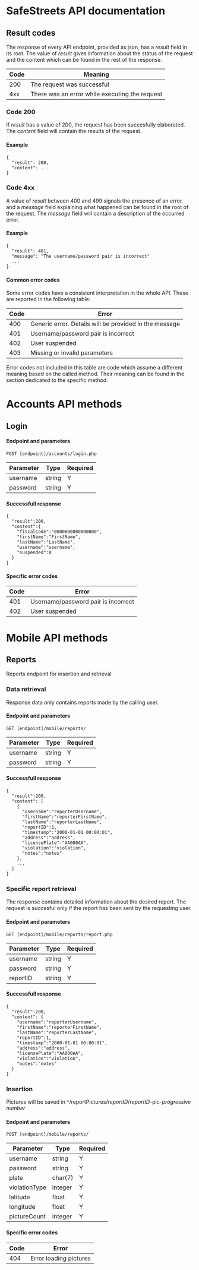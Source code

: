 # SafeStreets API documentation

## Result codes

The response of every API endpoint, provided as json, has a _result_ field in its root.
The value of _result_ gives information about the status of the request and the content which can be found in the rest of the response.

| Code | Meaning                                        |
|------|------------------------------------------------|
| 200  | The request was successful                     |
| 4xx  | There was an error while executing the request |

### Code 200

If _result_ has a value of 200, the request has been succesfully elaborated.
The _content_ field will contain the results of the request.

#### Example
```
{
  "result": 200,
  "content": ...
}
```

### Code 4xx

A value of _result_ between 400 and 499 signals the presence of an error, and a _message_ field explaining what happened can be found in the root of the request.
The _message_ field will contain a description of the occurred error.

#### Example
```
{
  "result": 401,
  "message": "The username/password pair is incorrect"
  ...
}
```

#### Common error codes

Some error codes have a consistent interpretation in the whole API. These are reported in the following table:

| Code      | Error                                                   |
|-----------|---------------------------------------------------------|
| 400       | Generic error. Details will be provided in the message  |
| 401       | Username/password pair is incorrect                     |
| 402       | User suspended                                          |
| 403       | Missing or invalid parameters                           |

Error codes not included in this table are code which assume a different meaning based on the called method.
Their meaning can be found in the section dedicated to the specific method.

# Accounts API methods

## Login

#### Endpoint and parameters
```
POST [endpoint]/accounts/login.php
```

| Parameter | Type    | Required |
|-----------|---------|----------|
| username  | string  |    Y     |
| password  | string  |    Y     |

#### Successfull response
```
{
  "result":200,
  "content":{
    "fiscalCode":"0000000000000000",
    "firstName":"FirstName",
    "lastName":"LastName",
    "username":"username",
    "suspended":0
  }
}
```

#### Specific error codes

| Code      | Error                               |
|-----------|-------------------------------------|
| 401       | Username/password pair is incorrect |
| 402       | User suspended                      |

# Mobile API methods

## Reports
Reports endpoint for insertion and retrieval

### Data retrieval
Response data only contains reports made by the calling user.

#### Endpoint and parameters
```
GET [endpoint]/mobile/reports/
```

| Parameter | Type    | Required |
|-----------|---------|----------|
| username  | string  |    Y     |
| password  | string  |    Y     |

#### Successfull response
```
{
  "result":200,
  "content": [
    {
      "username":"reporterUsername",
      "firstName":"reporterFirstName",
      "lastName":"reporterLastName",
      "reportID":1,
      "timestamp":"2000-01-01 00:00:01",
      "address":"address",
      "licensePlate":"AA000AA",
      "violation":"violation",
      "notes":"notes"
    },
    ...
  ]
}
```

### Specific report retrieval
The response contains detailed information about the desired report. The request is succesful only if the report has been sent by the requesting user.

#### Endpoint and parameters
```
GET [endpoint]/mobile/reports/report.php
```

| Parameter | Type    | Required |
|-----------|---------|----------|
| username  | string  |    Y     |
| password  | string  |    Y     |
| reportID  | string  |    Y     |

#### Successfull response
```
{
  "result":200,
  "content": {
    "username":"reporterUsername",
    "firstName":"reporterFirstName",
    "lastName":"reporterLastName",
    "reportID":1,
    "timestamp":"2000-01-01 00:00:01",
    "address":"address",
    "licensePlate":"AA000AA",
    "violation":"violation",
    "notes":"notes"
  }
}
```

### Insertion
Pictures will be saved in ^/reportPictures/_reportID_/_reportID_-pic-_progressive number_

#### Endpoint and parameters
```
POST [endpoint]/mobile/reports/
```

| Parameter         | Type    | Required |
|-------------------|---------|----------|
| username          | string  |     Y    |
| password          | string  |     Y    |
| plate             | char(7) |     Y    |
| violationType     | integer |     Y    |
| latitude          | float   |     Y    |
| longitude         | float   |     Y    |
| pictureCount      | integer |     Y    |


#### Specific error codes

| Code      | Error                              |
|-----------|------------------------------------|
| 404       | Error loading pictures             |